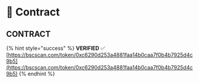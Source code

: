 # 📃 Contract

## CONTRACT&#x20;

{% hint style="success" %}
**VERIFIED** ✅ [https://bscscan.com/token/0xc6290d253a4881faa14b0caa7f0b4b7925d4c9b5](https://bscscan.com/token/0xc6290d253a4881faa14b0caa7f0b4b7925d4c9b5)
{% endhint %}

